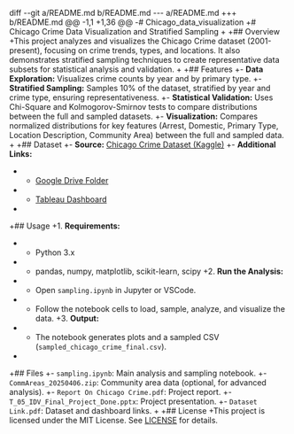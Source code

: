 diff --git a/README.md b/README.md
--- a/README.md
+++ b/README.md
@@ -1,1 +1,36 @@
-# Chicago_data_visualization
+# Chicago Crime Data Visualization and Stratified Sampling
+
+## Overview
+This project analyzes and visualizes the Chicago Crime dataset (2001-present), focusing on crime trends, types, and locations. It also demonstrates stratified sampling techniques to create representative data subsets for statistical analysis and validation.
+
+## Features
+- **Data Exploration:** Visualizes crime counts by year and by primary type.
+- **Stratified Sampling:** Samples 10% of the dataset, stratified by year and crime type, ensuring representativeness.
+- **Statistical Validation:** Uses Chi-Square and Kolmogorov-Smirnov tests to compare distributions between the full and sampled datasets.
+- **Visualization:** Compares normalized distributions for key features (Arrest, Domestic, Primary Type, Location Description, Community Area) between the full and sampled data.
+
+## Dataset
+- **Source:** [Chicago Crime Dataset (Kaggle)](https://www.kaggle.com/datasets/chicago/chicago-crime)
+- **Additional Links:**
+  - [Google Drive Folder](https://drive.google.com/drive/folders/1e4PbcKjKJrJFjIXzD1nbcObAj2blkDYU?usp=drive_link)
+  - [Tableau Dashboard](https://public.tableau.com/views/ChicagoCrimeDashboard_17441311944260/HomePage?:language=en-US)
+
+## Usage
+1. **Requirements:**
+   - Python 3.x
+   - pandas, numpy, matplotlib, scikit-learn, scipy
+2. **Run the Analysis:**
+   - Open `sampling.ipynb` in Jupyter or VSCode.
+   - Follow the notebook cells to load, sample, analyze, and visualize the data.
+3. **Output:**
+   - The notebook generates plots and a sampled CSV (`sampled_chicago_crime_final.csv`).
+
+## Files
+- `sampling.ipynb`: Main analysis and sampling notebook.
+- `CommAreas_20250406.zip`: Community area data (optional, for advanced analysis).
+- `Report On Chicago Crime.pdf`: Project report.
+- `T_05_IDV_Final_Project_Done.pptx`: Project presentation.
+- `Dataset Link.pdf`: Dataset and dashboard links.
+
+## License
+This project is licensed under the MIT License. See [LICENSE](LICENSE) for details.
